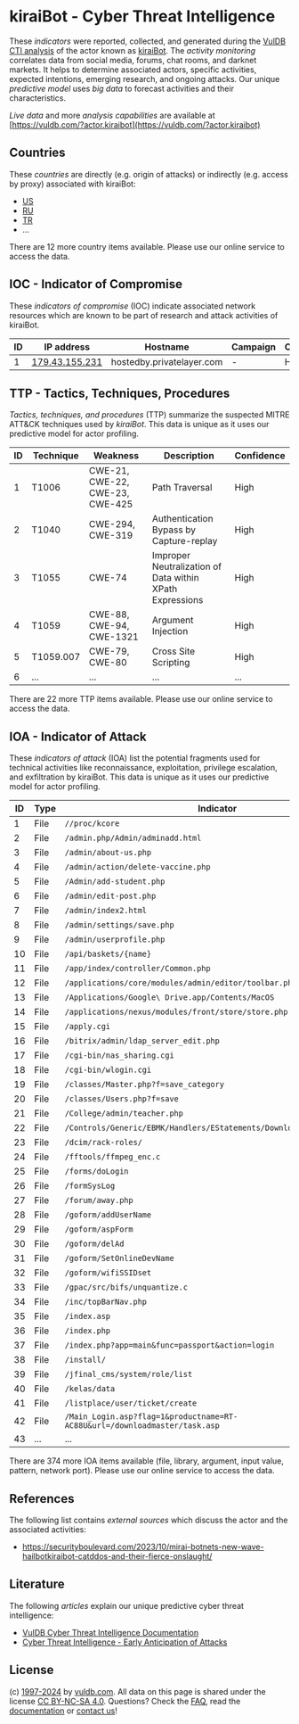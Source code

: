 # kiraiBot - Cyber Threat Intelligence

These _indicators_ were reported, collected, and generated during the [VulDB CTI analysis](https://vuldb.com/?kb.cti) of the actor known as [kiraiBot](https://vuldb.com/?actor.kiraibot). The _activity monitoring_ correlates data from social media, forums, chat rooms, and darknet markets. It helps to determine associated actors, specific activities, expected intentions, emerging research, and ongoing attacks. Our unique _predictive model_ uses _big data_ to forecast activities and their characteristics.

_Live data_ and more _analysis capabilities_ are available at [https://vuldb.com/?actor.kiraibot](https://vuldb.com/?actor.kiraibot)

## Countries

These _countries_ are directly (e.g. origin of attacks) or indirectly (e.g. access by proxy) associated with kiraiBot:

* [US](https://vuldb.com/?country.us)
* [RU](https://vuldb.com/?country.ru)
* [TR](https://vuldb.com/?country.tr)
* ...

There are 12 more country items available. Please use our online service to access the data.

## IOC - Indicator of Compromise

These _indicators of compromise_ (IOC) indicate associated network resources which are known to be part of research and attack activities of kiraiBot.

ID | IP address | Hostname | Campaign | Confidence
-- | ---------- | -------- | -------- | ----------
1 | [179.43.155.231](https://vuldb.com/?ip.179.43.155.231) | hostedby.privatelayer.com | - | High

## TTP - Tactics, Techniques, Procedures

_Tactics, techniques, and procedures_ (TTP) summarize the suspected MITRE ATT&CK techniques used by _kiraiBot_. This data is unique as it uses our predictive model for actor profiling.

ID | Technique | Weakness | Description | Confidence
-- | --------- | -------- | ----------- | ----------
1 | T1006 | CWE-21, CWE-22, CWE-23, CWE-425 | Path Traversal | High
2 | T1040 | CWE-294, CWE-319 | Authentication Bypass by Capture-replay | High
3 | T1055 | CWE-74 | Improper Neutralization of Data within XPath Expressions | High
4 | T1059 | CWE-88, CWE-94, CWE-1321 | Argument Injection | High
5 | T1059.007 | CWE-79, CWE-80 | Cross Site Scripting | High
6 | ... | ... | ... | ...

There are 22 more TTP items available. Please use our online service to access the data.

## IOA - Indicator of Attack

These _indicators of attack_ (IOA) list the potential fragments used for technical activities like reconnaissance, exploitation, privilege escalation, and exfiltration by kiraiBot. This data is unique as it uses our predictive model for actor profiling.

ID | Type | Indicator | Confidence
-- | ---- | --------- | ----------
1 | File | `//proc/kcore` | Medium
2 | File | `/admin.php/Admin/adminadd.html` | High
3 | File | `/admin/about-us.php` | High
4 | File | `/admin/action/delete-vaccine.php` | High
5 | File | `/Admin/add-student.php` | High
6 | File | `/admin/edit-post.php` | High
7 | File | `/admin/index2.html` | High
8 | File | `/admin/settings/save.php` | High
9 | File | `/admin/userprofile.php` | High
10 | File | `/api/baskets/{name}` | High
11 | File | `/app/index/controller/Common.php` | High
12 | File | `/applications/core/modules/admin/editor/toolbar.php` | High
13 | File | `/Applications/Google\ Drive.app/Contents/MacOS` | High
14 | File | `/applications/nexus/modules/front/store/store.php` | High
15 | File | `/apply.cgi` | Medium
16 | File | `/bitrix/admin/ldap_server_edit.php` | High
17 | File | `/cgi-bin/nas_sharing.cgi` | High
18 | File | `/cgi-bin/wlogin.cgi` | High
19 | File | `/classes/Master.php?f=save_category` | High
20 | File | `/classes/Users.php?f=save` | High
21 | File | `/College/admin/teacher.php` | High
22 | File | `/Controls/Generic/EBMK/Handlers/EStatements/DownloadEStatement.ashx` | High
23 | File | `/dcim/rack-roles/` | High
24 | File | `/fftools/ffmpeg_enc.c` | High
25 | File | `/forms/doLogin` | High
26 | File | `/formSysLog` | Medium
27 | File | `/forum/away.php` | High
28 | File | `/goform/addUserName` | High
29 | File | `/goform/aspForm` | High
30 | File | `/goform/delAd` | High
31 | File | `/goform/SetOnlineDevName` | High
32 | File | `/goform/wifiSSIDset` | High
33 | File | `/gpac/src/bifs/unquantize.c` | High
34 | File | `/inc/topBarNav.php` | High
35 | File | `/index.asp` | Medium
36 | File | `/index.php` | Medium
37 | File | `/index.php?app=main&func=passport&action=login` | High
38 | File | `/install/` | Medium
39 | File | `/jfinal_cms/system/role/list` | High
40 | File | `/kelas/data` | Medium
41 | File | `/listplace/user/ticket/create` | High
42 | File | `/Main_Login.asp?flag=1&productname=RT-AC88U&url=/downloadmaster/task.asp` | High
43 | ... | ... | ...

There are 374 more IOA items available (file, library, argument, input value, pattern, network port). Please use our online service to access the data.

## References

The following list contains _external sources_ which discuss the actor and the associated activities:

* https://securityboulevard.com/2023/10/mirai-botnets-new-wave-hailbotkiraibot-catddos-and-their-fierce-onslaught/

## Literature

The following _articles_ explain our unique predictive cyber threat intelligence:

* [VulDB Cyber Threat Intelligence Documentation](https://vuldb.com/?kb.cti)
* [Cyber Threat Intelligence - Early Anticipation of Attacks](https://www.scip.ch/en/?labs.20201022)

## License

(c) [1997-2024](https://vuldb.com/?kb.changelog) by [vuldb.com](https://vuldb.com/?kb.about). All data on this page is shared under the license [CC BY-NC-SA 4.0](https://creativecommons.org/licenses/by-nc-sa/4.0/). Questions? Check the [FAQ](https://vuldb.com/?kb.faq), read the [documentation](https://vuldb.com/?kb) or [contact us](https://vuldb.com/?contact)!
